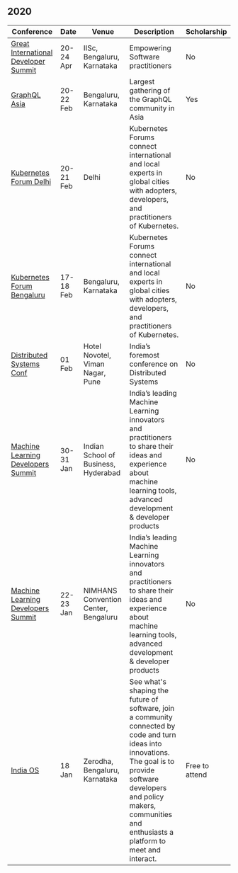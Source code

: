 ## 2020

| Conference | Date | Venue | Description | Scholarship |
|------------|------|-------|-------------|-------------|
| [Great International Developer Summit](https://developersummit.com/india/) | 20-24 Apr | IISc, Bengaluru, Karnataka | Empowering Software practitioners | No |
| [GraphQL Asia](https://www.graphql.asia/) | 20-22 Feb | Bengaluru, Karnataka | Largest gathering of the GraphQL community in Asia | Yes |
| [Kubernetes Forum Delhi](https://events19.linuxfoundation.org/events/kubernetes-forum-delhi-2019/) | 20-21 Feb | Delhi | Kubernetes Forums connect international and local experts in global cities with adopters, developers, and practitioners of Kubernetes. | No |
| [Kubernetes Forum Bengaluru](https://events19.linuxfoundation.org/events/kubernetes-forum-bengaluru-2019/) | 17-18 Feb | Bengaluru, Karnataka | Kubernetes Forums connect international and local experts in global cities with adopters, developers, and practitioners of Kubernetes. | No |
| [Distributed Systems Conf](https://dsconf.in/) | 01 Feb | Hotel Novotel, Viman Nagar, Pune | India’s foremost conference on Distributed Systems | No |
| [Machine Learning Developers Summit](https://www.mlds.analyticsindiasummit.com/) | 30-31 Jan | Indian School of Business, Hyderabad | India’s leading Machine Learning innovators and practitioners to share their ideas and experience about machine learning tools, advanced development & developer products | No |
| [Machine Learning Developers Summit](https://www.mlds.analyticsindiasummit.com/) | 22-23 Jan | NIMHANS Convention Center, Bengaluru | India’s leading Machine Learning innovators and practitioners to share their ideas and experience about machine learning tools, advanced development & developer products | No |
| [India OS](https://indiaos.in/) | 18 Jan | Zerodha, Bengaluru, Karnataka | See what's shaping the future of software, join a community connected by code and turn ideas into innovations. The goal is to provide software developers and policy makers, communities and enthusiasts a platform to meet and interact. | Free to attend |
